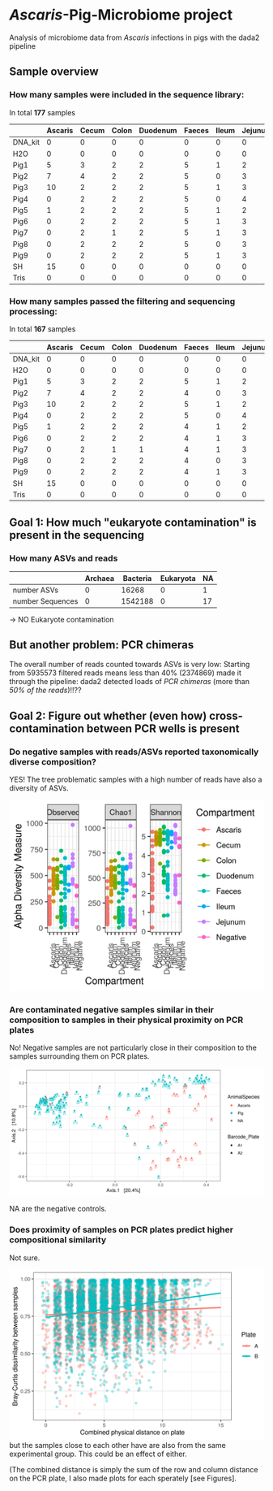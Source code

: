 # *Ascaris*-Pig-Microbiome project
Analysis of microbiome data from *Ascaris* infections in pigs with the dada2 pipeline

## Sample overview

### How many samples were included in the sequence library:
In total **177** samples

|         |Ascaris| Cecum| Colon| Duodenum| Faeces| Ileum| Jejunum| Negative|Total|
|---|---|---|---|---|---|---|---|---|---|
|DNA_kit  |     0 |    0 |   0  |      0  |    0  |   0  |      0 |       2 | 2   |  
|H2O      |     0 |    0 |   0  |      0  |    0  |   0  |      0 |       2 | 2   |
|Pig1     |     5 |    3 |   2  |      2  |    5  |   1  |      2 |       0 |20   |
|Pig2     |     7 |    4 |   2  |      2  |    5  |   0  |      3 |       0 |23   |
|Pig3     |    10 |    2 |   2  |      2  |    5  |   1  |      3 |       0 |25   |
|Pig4     |     0 |    2 |   2  |      2  |    5  |   0  |      4 |       0 |15   |
|Pig5     |     1 |    2 |   2  |      2  |    5  |   1  |      2 |       0 |15   |
|Pig6     |     0 |    2 |   2  |      2  |    5  |   1  |      3 |       0 |15   |
|Pig7     |     0 |    2 |   1  |      2  |    5  |   1  |      3 |       0 |14   |
|Pig8     |     0 |    2 |   2  |      2  |    5  |   0  |      3 |       0 |14   |
|Pig9     |     0 |    2 |   2  |      2  |    5  |   1  |      3 |       0 |15   |
|SH       |    15 |    0 |   0  |      0  |    0  |   0  |      0 |       0 |15   |
|Tris     |     0 |    0 |   0  |      0  |    0  |   0  |      0 |       2 | 2   |

### How many samples passed the filtering and sequencing processing:
In total **167** samples

|         |Ascaris| Cecum| Colon| Duodenum| Faeces| Ileum| Jejunum| Negative|Total|
|---|---|---|---|---|---|---|---|---|---|
|DNA_kit  |     0 |    0 |   0  |      0  |    0  |   0  |      0 |       2 | 2   |
|H2O      |     0 |    0 |   0  |      0  |    0  |   0  |      0 |       1 | 1   |
|Pig1     |     5 |    3 |   2  |      2  |    5  |   1  |      2 |       0 |20   |
|Pig2     |     7 |    4 |   2  |      2  |    4  |   0  |      3 |       0 |22   |
|Pig3     |    10 |    2 |   2  |      2  |    5  |   1  |      2 |       0 |24   |
|Pig4     |     0 |    2 |   2  |      2  |    5  |   0  |      4 |       0 |15   |
|Pig5     |     1 |    2 |   2  |      2  |    4  |   1  |      2 |       0 |14   |
|Pig6     |     0 |    2 |   2  |      2  |    4  |   1  |      3 |       0 |14   |
|Pig7     |     0 |    2 |   1  |      1  |    4  |   1  |      3 |       0 |12   |
|Pig8     |     0 |    2 |   2  |      2  |    4  |   0  |      3 |       0 |13   |
|Pig9     |     0 |    2 |   2  |      2  |    4  |   1  |      3 |       0 |14   |
|SH       |    15 |    0 |   0  |      0  |    0  |   0  |      0 |       0 |15   |
|Tris     |     0 |    0 |   0  |      0  |    0  |   0  |      0 |       1 | 1   |

## Goal 1: How much "eukaryote contamination" is present in the sequencing 

### How many ASVs and reads

|    |Archaea   | Bacteria  |Eukaryota   |  NA |
|---|---|---|---|---|
|number ASVs   | 0  | 16268  |0   |1  |
|number Sequences   | 0  | 1542188  |0   | 17  |
                      
-> NO Eukaryote contamination

## But another problem:  PCR chimeras 

The overall number of reads counted towards ASVs is very low: Starting
from 5935573 filtered reads means less than 40% (2374869) made it
through the pipeline: dada2 detected loads of *PCR chimeras* (more than
*50% of the reads*)!!??

## Goal 2: Figure out whether (even how) cross-contamination between PCR wells is present 

### Do negative samples with reads/ASVs reported taxonomically diverse composition?

YES! The tree problematic samples with a high number of reads have
also a diversity of ASVs.

![See this figure](https://github.com/VictorHJD/Ascaris_Microbiome/blob/master/Figures/Alphadiv_PCoA.png)

### Are contaminated negative samples similar in their composition to samples in their physical proximity on PCR plates

No! Negative samples are not particularly close in their composition to the samples surrounding them on PCR plates. 
 
![See this figure](https://github.com/VictorHJD/Ascaris_Microbiome/blob/master/Figures/Betadiv_PCoA_label.png)

NA are the negative controls.

### Does proximity of samples on PCR plates predict higher compositional similarity

Not sure. 

![This seems to suggest,](https://github.com/VictorHJD/Ascaris_Microbiome/blob/master/Figures/CombiPCR_vs_bray.png) but the samples close to each other have are also from the same experimental group. This could be an effect of either. 

(The combined distance is simply the sum of the row and column distance on the PCR plate, I also made plots for each sperately [see Figures]. 







